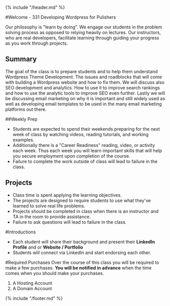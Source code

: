 {% include "/header.md" %}

#Welcome - 331 Developing Wordpress for Pulishers

Our philosophy is "learn by doing". We engage our students in the problem solving process as opposed to relying heavily on lectures. Our instructors, who are real developers, facilitate learning through guiding your progress as you work through projects.

## Summary 
The goal of the class is to prepare students and to help them understand Wordpress Theme Development. The issues and roadblocks that will come with building a Wordpress website and how to fix them. We will discuss also SEO development and analytics. How to use it to improve search rankings and how to use the analytic tools to improve SEO even further. Lastly we will be discussing email marketing on why it is important and still widely used as well as developing email templates to be used in the many email marketing platforms out there. 

##Weekly Prep
* Students are expected to spend their weekends preparing for the next week of class by watching videos, reading tutorials, and working examples.
* Additionally there is a "Career Readiness" reading, video, or activity each week. Thus each week you will learn important skills that will help you secure employment upon completion of the course.
* Failure to complete the work outside of class will lead to failure in the class.

## Projects
* Class time is spent applying the learning objectives.
* The projects are designed to require students to use what they've learned to solve real life problems.
* Projects should be completed in class when there is an instructor and TA in the room to provide assistance.
* Failure to ask questions will lead to failure in the class. 

#Introductions
* Each student will share their background and present their **LinkedIn Profile** and or **Website / Portfolio**
* Students will connect via LinkedIn and start endorsing each other.

#Required Purchases
Over the course of this class you will be required to make a few purchases. **You will be notified in advance** when the time comes when you should make your purchases.
1. A Hosting Account
2. A Domain Account

{% include "/footer.md" %}
